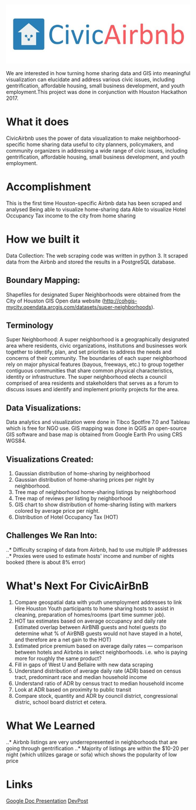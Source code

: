 ![alt text](https://github.com/didiooi/CivicAirBnB/blob/master/gallery.jpg "CivicAirBnB Logo")

We are interested in how turning home sharing data and GIS into meaningful visualization can elucidate and address various civic issues, including gentrification, affordable housing, small business development, and youth employment.This project was done in conjunction with Houston Hackathon 2017.

# What it does
CivicAirbnb uses the power of data visualization to make neighborhood-specific home sharing data useful to city planners, policymakers, and community organizers in addressing a wide range of civic issues, including gentrification, affordable housing, small business development, and youth employment.

# Accomplishment
This is the first time Houston-specific Airbnb data has been scraped and analysed
Being able to visualize home-sharing data
Able to visualize Hotel Occupancy Tax income to the city from home sharing

# How we built it
Data Collection:
The web scraping code was written in python 3. It scraped data from the Airbnb and stored the results in a PostgreSQL database.

## Boundary Mapping:
Shapefiles for designated Super Neighborhoods were obtained from the City of Houston GIS Open data website (http://cohgis-mycity.opendata.arcgis.com/datasets/super-neighborhoods).

## Terminology
Super Neighborhood: A super neighborhood is a geographically designated area where residents, civic organizations, institutions and businesses work together to identify, plan, and set priorities to address the needs and concerns of their community. The boundaries of each super neighborhood rely on major physical features (bayous, freeways, etc.) to group together contiguous communities that share common physical characteristics, identity or infrastructure. The super neighborhood elects a council comprised of area residents and stakeholders that serves as a forum to discuss issues and identify and implement priority projects for the area.

## Data Visualizations:
Data analytics and visualization were done in Tibco Spotfire 7.0 and Tableau which is free for NGO use. GIS mapping was done in QGIS an open-source GIS software and base map is obtained from Google Earth Pro using CRS WGS84.

## Visualizations Created:
1. Gaussian distribution of home-sharing by neighborhood
2. Gaussian distribution of home-sharing prices per night by neighborhood.
3. Tree map of neighborhood home-sharing listings by neighborhood
4. Tree map of reviews per listing by neighborhood
5. GIS chart to show distribution of home-sharing listing with markers colored by average price per night.
6. Distribution of Hotel Occupancy Tax (HOT)

## Challenges We Ran Into:
..* Difficulty scraping of data from Airbnb, had to use multiple IP addresses
..* Proxies were used to estimate hosts' income and number of nights booked (there is about 8% error)

# What's Next For CivicAirBnB
1. Compare geospatial data with youth unemployment addresses to link Hire Houston Youth participants to home sharing hosts to assist in cleaning, preparation of homes/rooms (part time summer job).
2. HOT tax estimates based on average occupancy and daily rate
Estimated overlap between AirBNB guests and hotel guests (to determine what % of AirBNB guests would not have stayed in a hotel, and therefore are a net gain to the HOT)
3. Estimated price premium based on average daily rates — comparison between hotels and Airbnbs in select neighborhoods. i.e. who is paying more for roughly the same product?
4. Fill in gaps of West U and Bellaire with new data scraping
5. Understand distribution of average daily rate (ADR) based on census tract, predominant race and median household income
6. Understand ratio of ADR by census tract to median household income
7. Look at ADR based on proximity to public transit
8. Compare stock, quantity and ADR by council district, congressional distric, school board district et cetera.

# What We Learned
..* Airbnb listings are very underrepresented in neighborhoods that are going through gentrification
..* Majority of listings are within the $10-20 per night (which utilizes garage or sofa) which shows the popularity of low price

# Links
[Google Doc Presentation](goo.gl/YBB4Nm)
[DevPost](https://devpost.com/software/civicairbnb)
